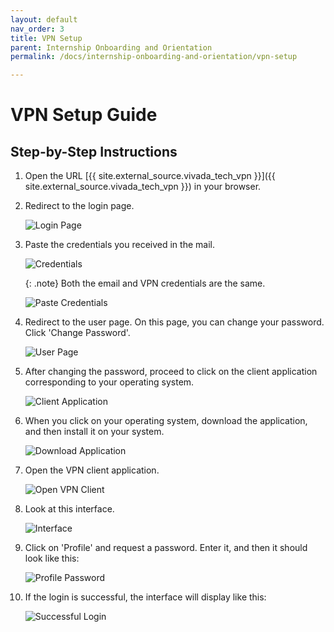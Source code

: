 ```yaml
---
layout: default
nav_order: 3
title: VPN Setup
parent: Internship Onboarding and Orientation 
permalink: /docs/internship-onboarding-and-orientation/vpn-setup

---
```


# VPN Setup Guide

## Step-by-Step Instructions

1. Open the URL [{{ site.external_source.vivada_tech_vpn }}]({{ site.external_source.vivada_tech_vpn }}) in your browser.

2. Redirect to the login page.

   ![Login Page](../../../assets/images/vpn-setup-img-01.png)

3. Paste the credentials you received in the mail.

   ![Credentials](../../../assets/images/vpn-setup-img-02.jpg)

   {: .note}
   Both the email and VPN credentials are the same.

   ![Paste Credentials](../../../assets/images/vpn-setup-img-03.png)

4. Redirect to the user page. On this page, you can change your password. Click 'Change Password'.

   ![User Page](../../../assets/images/vpn-setup-img-04.png)

5. After changing the password, proceed to click on the client application corresponding to your operating system.

   ![Client Application](../../../assets/images/vpn-setup-img-05.png)

6. When you click on your operating system, download the application, and then install it on your system.

   ![Download Application](../../../assets/images/vpn-setup-img-06.png)

7. Open the VPN client application.

   ![Open VPN Client](../../../assets/images/vpn-setup-img-07.png)

8. Look at this interface.

   ![Interface](../../../assets/images/vpn-setup-img-08.png)

9. Click on 'Profile' and request a password. Enter it, and then it should look like this:

   ![Profile Password](../../../assets/images/vpn-setup-img-09.png)

10. If the login is successful, the interface will display like this:

    ![Successful Login](../../../assets/images/vpn-setup-img-10.png)
